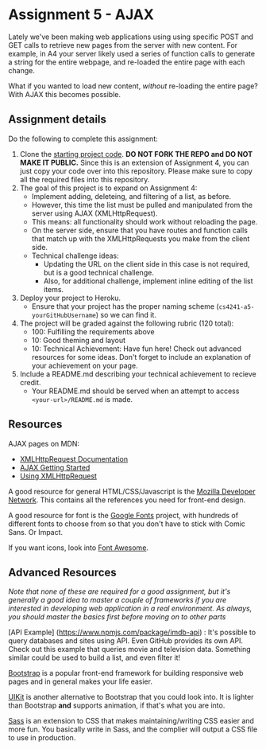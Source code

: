 Assignment 5 - AJAX
===

Lately we've been making web applications using using specific POST and GET calls to retrieve new pages from the server with new content. 
For example, in A4 your server likely used a series of function calls to generate a string for the entire webpage, and re-loaded the entire page with each change.

What if you wanted to load new content, *without* re-loading the entire page? With AJAX this becomes possible.

Assignment details
---

Do the following to complete this assignment:

1. Clone the [starting project code](https://github.com/cs4241-16b/A5-AJAX). **DO NOT FORK THE REPO and DO NOT MAKE IT PUBLIC.** Since this is an extension of Assignment 4, you can just copy your code over into this repository. Please make sure to copy all the required files into this repository. 
2. The goal of this project is to expand on Assignment 4: 
    * Implement adding, deleteing, and filtering of a list, as before. 
    * However, this time the list must be pulled and manipulated from the server using AJAX (XMLHttpRequest). 
    * This means: all functionality should work without reloading the page.
    * On the server side, ensure that you have routes and function calls that match up with the XMLHttpRequests you make from the client side.
    * Technical challenge ideas:
        * Updating the URL on the client side in this case is not required, but is a good technical challenge.
        * Also, for additional challenge, implement inline editing of the list items.
3. Deploy your project to Heroku.
    * Ensure that your project has the proper naming scheme (`cs4241-a5-yourGitHubUsername`) so we can find it.
4. The project will be graded against the following rubric (120 total):
    * 100: Fulfilling the requirements above
    * 10: Good theming and layout
    * 10: Technical Achievement: Have fun here! Check out advanced resources for some ideas. Don't forget to include an explanation of your achievement on your page.
5. Include a README.md describing your technical achievement to recieve credit. 
    * Your README.md should be served when an attempt to access `<your-url>/README.md` is made.


Resources
---

AJAX pages on MDN:

- [XMLHttpRequest Documentation](https://developer.mozilla.org/en-US/docs/Web/API/XMLHttpRequest)
- [AJAX Getting Started](https://developer.mozilla.org/en-US/docs/AJAX/Getting_Started)
- [Using XMLHttpRequest](https://developer.mozilla.org/en-US/docs/Web/API/XMLHttpRequest/Using_XMLHttpRequest)

A good resource for general HTML/CSS/Javascript is the [Mozilla Developer Network](https://developer.mozilla.org/en-US/). This contains all the references you need for front-end design.

A good resource for font is the [Google Fonts](https://fonts.google.com/) project, with hundreds of different fonts to choose from so that you don't have to stick with Comic Sans. Or Impact.

If you want icons, look into [Font Awesome](http://fontawesome.io/).

Advanced Resources
---
*Note that none of these are required for a good assignment, but it's generally a good idea to master a couple of frameworks if you are interested in developing web application in a real environment. As always, you should master the basics first before moving on to other parts*

[API Example] (https://www.npmjs.com/package/imdb-api) : It's possible to query databases and sites using API. Even GitHub provides its own API. Check out this example that queries movie and television data. Something similar could be used to build a list, and even filter it!

[Bootstrap](http://getbootstrap.com/) is a popular front-end framework for building responsive web pages and in general makes your life easier. 

[UIKit](https://getuikit.com/) is another alternative to Bootstrap that you could look into. It is lighter than Bootstrap __and__ supports animation, if that's what you are into. 

[Sass](http://sass-lang.com/) is an extension to CSS that makes maintaining/writing CSS easier and more fun. You basically write in Sass, and the complier will output a CSS file to use in production. 

